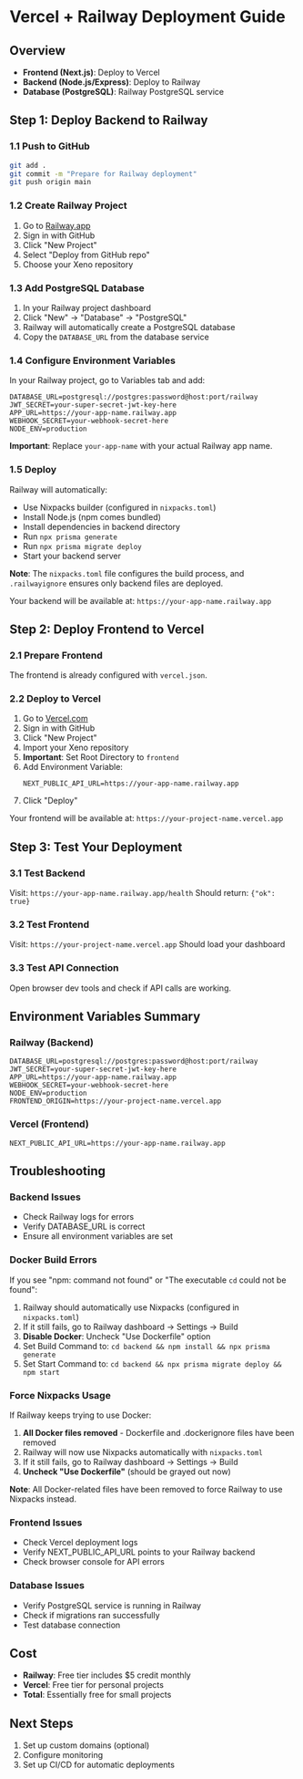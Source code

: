 # Vercel + Railway Deployment Guide

## Overview
- **Frontend (Next.js)**: Deploy to Vercel
- **Backend (Node.js/Express)**: Deploy to Railway
- **Database (PostgreSQL)**: Railway PostgreSQL service

## Step 1: Deploy Backend to Railway

### 1.1 Push to GitHub
```bash
git add .
git commit -m "Prepare for Railway deployment"
git push origin main
```

### 1.2 Create Railway Project
1. Go to [Railway.app](https://railway.app)
2. Sign in with GitHub
3. Click "New Project"
4. Select "Deploy from GitHub repo"
5. Choose your Xeno repository

### 1.3 Add PostgreSQL Database
1. In your Railway project dashboard
2. Click "New" → "Database" → "PostgreSQL"
3. Railway will automatically create a PostgreSQL database
4. Copy the `DATABASE_URL` from the database service

### 1.4 Configure Environment Variables
In your Railway project, go to Variables tab and add:

```env
DATABASE_URL=postgresql://postgres:password@host:port/railway
JWT_SECRET=your-super-secret-jwt-key-here
APP_URL=https://your-app-name.railway.app
WEBHOOK_SECRET=your-webhook-secret-here
NODE_ENV=production
```

**Important**: Replace `your-app-name` with your actual Railway app name.

### 1.5 Deploy
Railway will automatically:
- Use Nixpacks builder (configured in `nixpacks.toml`)
- Install Node.js (npm comes bundled)
- Install dependencies in backend directory
- Run `npx prisma generate`
- Run `npx prisma migrate deploy`
- Start your backend server

**Note**: The `nixpacks.toml` file configures the build process, and `.railwayignore` ensures only backend files are deployed.

Your backend will be available at: `https://your-app-name.railway.app`

## Step 2: Deploy Frontend to Vercel

### 2.1 Prepare Frontend
The frontend is already configured with `vercel.json`.

### 2.2 Deploy to Vercel
1. Go to [Vercel.com](https://vercel.com)
2. Sign in with GitHub
3. Click "New Project"
4. Import your Xeno repository
5. **Important**: Set Root Directory to `frontend`
6. Add Environment Variable:
   ```
   NEXT_PUBLIC_API_URL=https://your-app-name.railway.app
   ```
7. Click "Deploy"

Your frontend will be available at: `https://your-project-name.vercel.app`

## Step 3: Test Your Deployment

### 3.1 Test Backend
Visit: `https://your-app-name.railway.app/health`
Should return: `{"ok": true}`

### 3.2 Test Frontend
Visit: `https://your-project-name.vercel.app`
Should load your dashboard

### 3.3 Test API Connection
Open browser dev tools and check if API calls are working.

## Environment Variables Summary

### Railway (Backend)
```env
DATABASE_URL=postgresql://postgres:password@host:port/railway
JWT_SECRET=your-super-secret-jwt-key-here
APP_URL=https://your-app-name.railway.app
WEBHOOK_SECRET=your-webhook-secret-here
NODE_ENV=production
FRONTEND_ORIGIN=https://your-project-name.vercel.app
```

### Vercel (Frontend)
```env
NEXT_PUBLIC_API_URL=https://your-app-name.railway.app
```

## Troubleshooting

### Backend Issues
- Check Railway logs for errors
- Verify DATABASE_URL is correct
- Ensure all environment variables are set

### Docker Build Errors
If you see "npm: command not found" or "The executable `cd` could not be found":
1. Railway should automatically use Nixpacks (configured in `nixpacks.toml`)
2. If it still fails, go to Railway dashboard → Settings → Build
3. **Disable Docker**: Uncheck "Use Dockerfile" option
4. Set Build Command to: `cd backend && npm install && npx prisma generate`
5. Set Start Command to: `cd backend && npx prisma migrate deploy && npm start`

### Force Nixpacks Usage
If Railway keeps trying to use Docker:
1. **All Docker files removed** - Dockerfile and .dockerignore files have been removed
2. Railway will now use Nixpacks automatically with `nixpacks.toml`
3. If it still fails, go to Railway dashboard → Settings → Build
4. **Uncheck "Use Dockerfile"** (should be grayed out now)

**Note**: All Docker-related files have been removed to force Railway to use Nixpacks instead.

### Frontend Issues
- Check Vercel deployment logs
- Verify NEXT_PUBLIC_API_URL points to your Railway backend
- Check browser console for API errors

### Database Issues
- Verify PostgreSQL service is running in Railway
- Check if migrations ran successfully
- Test database connection

## Cost
- **Railway**: Free tier includes $5 credit monthly
- **Vercel**: Free tier for personal projects
- **Total**: Essentially free for small projects

## Next Steps
1. Set up custom domains (optional)
2. Configure monitoring
3. Set up CI/CD for automatic deployments
